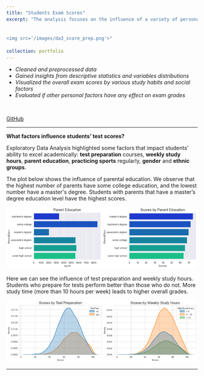 ```yaml
---
title: "Students Exam Scores"
excerpt: "The analysis focuses on the influence of a variety of personal, socio-economic, and cultural factors on students’ academic performance.<br/>


<img src='/images/da3_score_prep.png'>"

collection: portfolio
---
```


- *Cleaned and preprocessed data*
- *Gained insights from descriptive statistics and variables distributions* 
- *Visualized the overall exam scores by various study habits and social factors* 
- *Evaluated if other personal factors have any effect on exam grades*
<br/>

[GitHub](https://github.com/ciDSproj/students_scores)



---
**What factors influence students’ test scores?**

 

Exploratory Data Analysis highlighted some factors that impact students’ ability to excel academically: **test preparation** courses, **weekly study hours**, **parent education**, **practicing sports** regularly, **gender** and **ethnic groups**.


The plot below shows the influence of parental education. We observe that the highest number of parents have some college education, and the lowest number have a master's degree. Students with parents that have a master’s degree education level have the highest scores.



<img src='/images/da3_score_parent.png'>


Here we can see the influence of test preparation and weekly study hours. Students who prepare for tests perform better than those who do not. More study time (more than 10 hours per week) leads to higher overall grades.



<img src='/images/da3_score_prep.png'>

---


